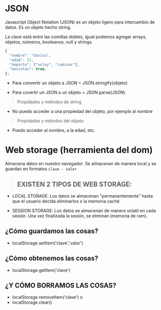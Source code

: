 # JSON

Javascript Object Notation (JSON) es un objeto ligero para intercambio de datos. Es un objeto hecho string.

La clave está entre las comillas dobles, igual podemos agregar arrays, objetos, números, booleanos, null y strings.
```` js
{
  "nombre": "danisa",
  "edad": 21,
  "deporte": ["voley", "caminar"],
  "mascotas": true,
};
````

* Para convertir un objeto a JSON = JSON.stringify(objeto)

* Para covertir un JSON a un objeto = JSON.parse(JSON)

> Propidades y métodos de string
* No puedo acceder a una propiedad del objeto, por ejemplo al nombre

> Propidades y métodos del objeto
* Puedo acceder al nombre, a la edad, etc.


# Web storage (herramienta del dom)

Almacena datos en nuestro navegador. Se almacenan de manera local y se guardan en formatos `clave - valor`

> ## EXISTEN 2 TIPOS DE WEB STORAGE:
* LOCAL STORAGE: Los datos se almacenan "permanentemente" hasta que el usuario decida eliminarlos o la memoria caché.

* SESSION STORAGE: Los datos se almacenan de manera volatil en cada sesión. Una vez finalizada la sesión, se eliminan (memoria de ram).

## ¿Cómo guardamos las cosas?
* localStorage.setItem('clave','valor')
## ¿Cómo obtenemos las cosas?
* localStorage.getItem('clave')
## ¿Y CÓMO BORRAMOS LAS COSAS?
* localStorage.removeItem('clave')
o
* localStorage.clear()